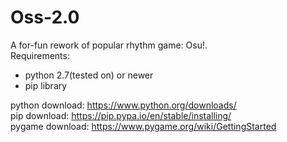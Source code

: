 # Oss-2.0

A for-fun rework of popular rhythm game: Osu!.  
Requirements:
- python 2.7(tested on) or newer
- pip library

python download: https://www.python.org/downloads/  
pip download:    https://pip.pypa.io/en/stable/installing/  
pygame download: https://www.pygame.org/wiki/GettingStarted  

